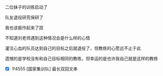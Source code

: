 二位妹子的训练启动了

队友退役研究保研了

我也该振作起来了捏


不知道刘老师遇到这种情况会是什么样的心情

灌注心血的队员达到自己的目标之后就退役了，但教练的心愿远不止于此

遗憾的是学校没有和自己目标相同的教练，但幸运的是也许我自己就是这样的教练

-[x] P4555 [国家集训队] 最长双回文串

